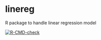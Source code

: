 # linereg
R package to handle linear regression model

<!-- badges: start -->
  [![R-CMD-check](https://github.com/yemimorrison/linereg/actions/workflows/R-CMD-check.yaml/badge.svg)](https://github.com/yemimorrison/linereg/actions/workflows/R-CMD-check.yaml)
  <!-- badges: end -->